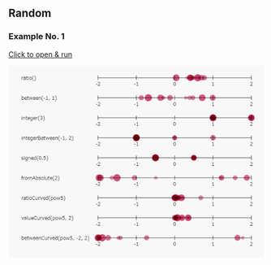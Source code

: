 ## Random

### Example No. 1

[ex1]: ./example-1/

[Click to open & run][ex1]

[![screen-shot](./example/screen-shot.png)][ex1]
